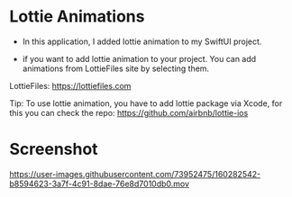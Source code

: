 # Lottie Animations

- In this application, I added lottie animation to my SwiftUI project.

- if you want to add lottie animation to your project. You can add animations from LottieFiles site by selecting them.

LottieFiles: https://lottiefiles.com

Tip: To use lottie animation, you have to add lottie package via Xcode, for this you can check the repo:
https://github.com/airbnb/lottie-ios


# Screenshot

https://user-images.githubusercontent.com/73952475/160282542-b8594623-3a7f-4c91-8dae-76e8d7010db0.mov
 

